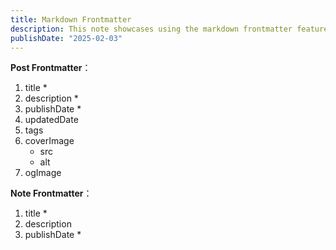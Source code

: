 ```yaml
---
title: Markdown Frontmatter
description: This note showcases using the markdown frontmatter feature in Astro Cactus
publishDate: "2025-02-03"
---
```


**Post Frontmatter**：

1. title *
2. description *
3. publishDate *
4. updatedDate
5. tags
6. coverImage
   - src
   - alt
7. ogImage

**Note Frontmatter**：

1. title *
2. description 
3. publishDate *